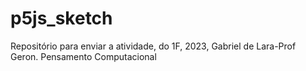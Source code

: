 # p5js_sketch
Repositório para enviar a atividade, do 1F, 2023, Gabriel de Lara-Prof Geron. Pensamento Computacional 
